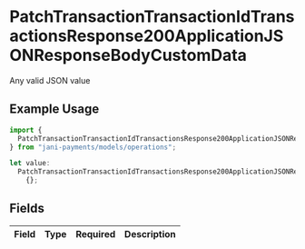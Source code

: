 # PatchTransactionTransactionIdTransactionsResponse200ApplicationJSONResponseBodyCustomData

Any valid JSON value

## Example Usage

```typescript
import {
  PatchTransactionTransactionIdTransactionsResponse200ApplicationJSONResponseBodyCustomData,
} from "jani-payments/models/operations";

let value:
  PatchTransactionTransactionIdTransactionsResponse200ApplicationJSONResponseBodyCustomData =
    {};
```

## Fields

| Field       | Type        | Required    | Description |
| ----------- | ----------- | ----------- | ----------- |